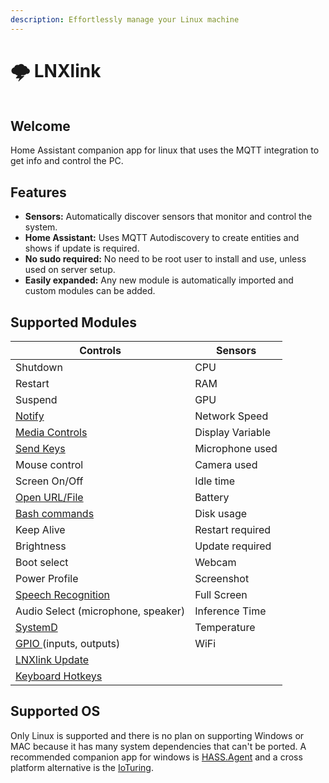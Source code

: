 ```yaml
---
description: Effortlessly manage your Linux machine
---
```


# 🌩 LNXlink

<figure><img src=".gitbook/assets/logo.png" alt=""><figcaption></figcaption></figure>

## Welcome

Home Assistant companion app for linux that uses the MQTT integration to get info and control the PC.

## Features

* **Sensors:** Automatically discover sensors that monitor and control the system.
* **Home Assistant:** Uses MQTT Autodiscovery to create entities and shows if update is required.
* **No sudo required:** No need to be root user to install and use, unless used on server setup.
* **Easily expanded:** Any new module is automatically imported and custom modules can be added.

## Supported Modules

| Controls                                          | Sensors          |
| ------------------------------------------------- | ---------------- |
| Shutdown                                          | CPU              |
| Restart                                           | RAM              |
| Suspend                                           | GPU              |
| [Notify](examples.md#notification)                | Network Speed    |
| [Media Controls](media-player.md)                 | Display Variable |
| [Send Keys](examples.md#keys-send)                | Microphone used  |
| Mouse control                                     | Camera used      |
| Screen On/Off                                     | Idle time        |
| [Open URL/File](examples.md#open-a-url-or-file)   | Battery          |
| [Bash commands](examples.md#bash)                 | Disk usage       |
| Keep Alive                                        | Restart required |
| Brightness                                        | Update required  |
| Boot select                                       | Webcam           |
| Power Profile                                     | Screenshot       |
| [Speech Recognition](examples.md#voice-assistant) | Full Screen      |
| Audio Select (microphone, speaker)                | Inference Time   |
| [SystemD](examples.md#systemd)                    | Temperature      |
| [GPIO ](examples.md#gpio)(inputs, outputs)        | WiFi             |
| [LNXlink Update](examples.md#install-update)      |                  |
| [Keyboard Hotkeys](examples.md#keyboard-hotkeys)  |                  |

## Supported OS

Only Linux is supported and there is no plan on supporting Windows or MAC because it has many system dependencies that can't be ported. A recommended companion app for windows is [HASS.Agent](https://lab02-research.org/hassagent/) and a cross platform alternative is the [IoTuring](https://github.com/richibrics/IoTuring).
